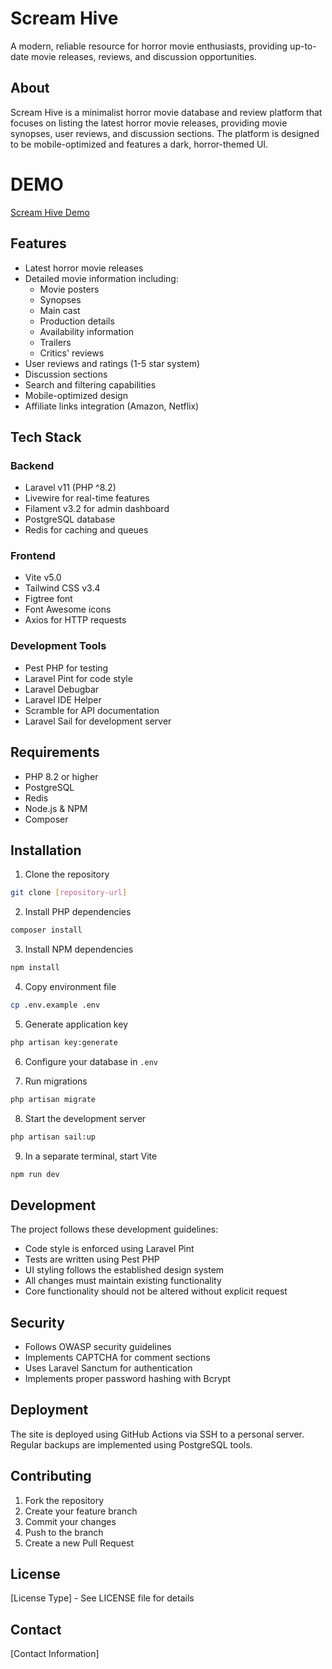 # Scream Hive

A modern, reliable resource for horror movie enthusiasts, providing up-to-date movie releases, reviews, and discussion opportunities.

## About

Scream Hive is a minimalist horror movie database and review platform that focuses on listing the latest horror movie releases, providing movie synopses, user reviews, and discussion sections. The platform is designed to be mobile-optimized and features a dark, horror-themed UI.

# DEMO

[Scream Hive Demo](https://screemhive.danielveronese.download)

## Features

-   Latest horror movie releases
-   Detailed movie information including:
    -   Movie posters
    -   Synopses
    -   Main cast
    -   Production details
    -   Availability information
    -   Trailers
    -   Critics' reviews
-   User reviews and ratings (1-5 star system)
-   Discussion sections
-   Search and filtering capabilities
-   Mobile-optimized design
-   Affiliate links integration (Amazon, Netflix)

## Tech Stack

### Backend

-   Laravel v11 (PHP ^8.2)
-   Livewire for real-time features
-   Filament v3.2 for admin dashboard
-   PostgreSQL database
-   Redis for caching and queues

### Frontend

-   Vite v5.0
-   Tailwind CSS v3.4
-   Figtree font
-   Font Awesome icons
-   Axios for HTTP requests

### Development Tools

-   Pest PHP for testing
-   Laravel Pint for code style
-   Laravel Debugbar
-   Laravel IDE Helper
-   Scramble for API documentation
-   Laravel Sail for development server

## Requirements

-   PHP 8.2 or higher
-   PostgreSQL
-   Redis
-   Node.js & NPM
-   Composer

## Installation

1. Clone the repository

```bash
git clone [repository-url]
```

2. Install PHP dependencies

```bash
composer install
```

3. Install NPM dependencies

```bash
npm install
```

4. Copy environment file

```bash
cp .env.example .env
```

5. Generate application key

```bash
php artisan key:generate
```

6. Configure your database in `.env`

7. Run migrations

```bash
php artisan migrate
```

8. Start the development server

```bash
php artisan sail:up
```

9. In a separate terminal, start Vite

```bash
npm run dev
```

## Development

The project follows these development guidelines:

-   Code style is enforced using Laravel Pint
-   Tests are written using Pest PHP
-   UI styling follows the established design system
-   All changes must maintain existing functionality
-   Core functionality should not be altered without explicit request

## Security

-   Follows OWASP security guidelines
-   Implements CAPTCHA for comment sections
-   Uses Laravel Sanctum for authentication
-   Implements proper password hashing with Bcrypt

## Deployment

The site is deployed using GitHub Actions via SSH to a personal server. Regular backups are implemented using PostgreSQL tools.

## Contributing

1. Fork the repository
2. Create your feature branch
3. Commit your changes
4. Push to the branch
5. Create a new Pull Request

## License

[License Type] - See LICENSE file for details

## Contact

[Contact Information]
